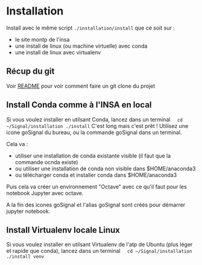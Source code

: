 # Installation

Install avec le même script ``./installation/install`` que ce soit sur :
   * le site montp de l'insa
   * une install de linux (ou machine virtuelle) avec conda
   * une install de linux avec virtualenv

## Récup du git
Voir [README](https://github.com/balaise31/Signal/blob/discret/README.md "README du Github") pour voir comment faire un git clone du projet
	
## Install Conda comme à l'INSA en local

Si vous voulez installer en utilsant Conda, lancez dans un terminal
``   cd ~/Signal/installation
   ./install
``
C'est long mais c'est prêt !
Utilisez une icone goSignal du bureau, ou la commande goSignal dans un terminal.

Cela va :

  * utiliser une installation de conda existante visible (il faut que la commande ocnda existe)
  * ou utiliser une installation de conda non visible dans $HOME/anaconda3
  * ou télécharger conda et installer conda dans $HOME/anaconda3

Puis cela va créer un environnement "Octave" avec ce qu'il faut pour les notebook Jupyter avec octave. 

A la fin des icones goSignal et l'alias goSignal sont créés pour démarrer jupyter notebook.

## Install Virtualenv locale Linux

Si vous voulez installer en utilsant Virtualenv de l'atp de Ubuntu (plus léger et rapide que conda), lancez dans un terminal
``   cd ~/Signal/installation
   ./install venv
`` 
	
